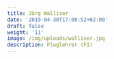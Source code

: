 ```yaml
---
title: Jürg Walliser
date: '2019-04-30T17:00:52+02:00'
draft: false
weight: '11'
image: /img/uploads/walliser.jpg
description: Fluglehrer (FI)
---
```


